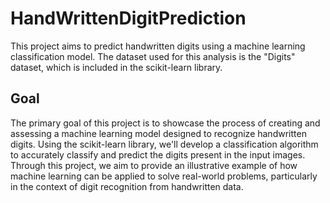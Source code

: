 # HandWrittenDigitPrediction

This project aims to predict handwritten digits using a machine learning classification model. The dataset used for this analysis is the "Digits" dataset, which is included in the scikit-learn library.

## Goal

The primary goal of this project is to showcase the process of creating and assessing a machine learning model designed to recognize handwritten digits. Using the scikit-learn library, we'll develop a classification algorithm to accurately classify and predict the digits present in the input images. Through this project, we aim to provide an illustrative example of how machine learning can be applied to solve real-world problems, particularly in the context of digit recognition from handwritten data.

